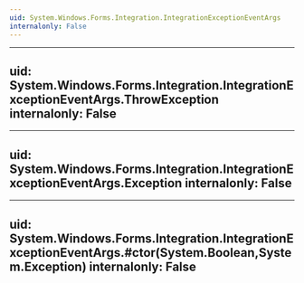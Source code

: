 ```yaml
---
uid: System.Windows.Forms.Integration.IntegrationExceptionEventArgs
internalonly: False
---
```


---
uid: System.Windows.Forms.Integration.IntegrationExceptionEventArgs.ThrowException
internalonly: False
---

---
uid: System.Windows.Forms.Integration.IntegrationExceptionEventArgs.Exception
internalonly: False
---

---
uid: System.Windows.Forms.Integration.IntegrationExceptionEventArgs.#ctor(System.Boolean,System.Exception)
internalonly: False
---
